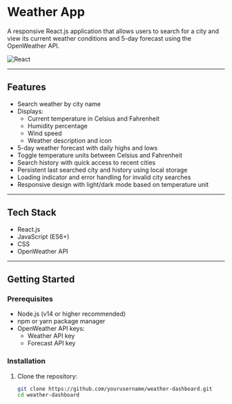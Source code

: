# Weather App

A responsive React.js application that allows users to search for a city and view its current weather conditions and 5-day forecast using the OpenWeather API.

![React](https://img.shields.io/badge/Framework-React-blue)

---

## Features

- Search weather by city name
- Displays:
  - Current temperature in Celsius and Fahrenheit
  - Humidity percentage
  - Wind speed
  - Weather description and icon
- 5-day weather forecast with daily highs and lows
- Toggle temperature units between Celsius and Fahrenheit
- Search history with quick access to recent cities
- Persistent last searched city and history using local storage
- Loading indicator and error handling for invalid city searches
- Responsive design with light/dark mode based on temperature unit

---

## Tech Stack

- React.js
- JavaScript (ES6+)
- CSS
- OpenWeather API

---

## Getting Started

### Prerequisites

- Node.js (v14 or higher recommended)
- npm or yarn package manager
- OpenWeather API keys:
  - Weather API key
  - Forecast API key

### Installation

1. Clone the repository:

   ```bash
   git clone https://github.com/yourusername/weather-dashboard.git
   cd weather-dashboard
